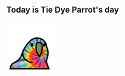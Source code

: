 <h2>Today is Tie Dye Parrot's day</h2><img src="https://raw.githubusercontent.com/jmhobbs/cultofthepartyparrot.com/master/parrots/hd/tiedyeparrot.gif" />